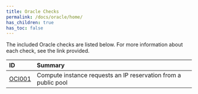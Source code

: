 ```yaml
---
title: Oracle Checks
permalink: /docs/oracle/home/
has_children: true
has_toc: false
---
```


The included Oracle checks are listed below. For more information about each check, see the link provided.

| ID  | Summary |
|:-------|:-------------|
|[OCI001](/docs/oracle/OCI001)|Compute instance requests an IP reservation from a public pool|

